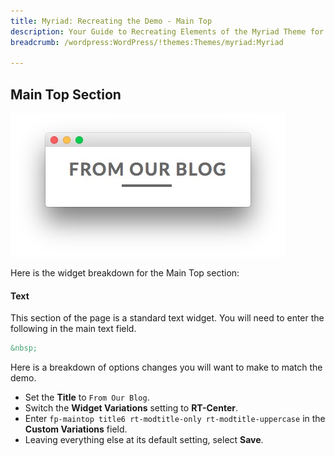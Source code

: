```yaml
---
title: Myriad: Recreating the Demo - Main Top
description: Your Guide to Recreating Elements of the Myriad Theme for WordPress
breadcrumb: /wordpress:WordPress/!themes:Themes/myriad:Myriad

---
```


Main Top Section
-----

![Main Top](assets/demo_8.jpeg)

Here is the widget breakdown for the Main Top section:

#### Text

This section of the page is a standard text widget. You will need to enter the following in the main text field.

~~~ .html
&nbsp;
~~~

Here is a breakdown of options changes you will want to make to match the demo.

* Set the **Title** to `From Our Blog`.
* Switch the **Widget Variations** setting to **RT-Center**.
* Enter `fp-maintop title6 rt-modtitle-only rt-modtitle-uppercase` in the **Custom Variations** field.
* Leaving everything else at its default setting, select **Save**.
